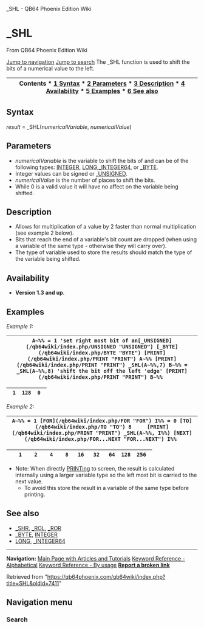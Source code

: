 


\_SHL - QB64 Phoenix Edition Wiki








# \_SHL



From QB64 Phoenix Edition Wiki



[Jump to navigation](#mw-head)
[Jump to search](#searchInput)
The \_SHL function is used to shift the bits of a numerical value to the left.


  






| Contents * [1 Syntax](#Syntax) * [2 Parameters](#Parameters) * [3 Description](#Description) * [4 Availability](#Availability) * [5 Examples](#Examples) * [6 See also](#See_also) |
| --- |


## Syntax


*result* = \_SHL(*numericalVariable*, *numericalValue*)
  




## Parameters


* *numericalVariable* is the variable to shift the bits of and can be of the following types: [INTEGER](/qb64wiki/index.php/INTEGER "INTEGER"), [LONG](/qb64wiki/index.php/LONG "LONG"),[\_INTEGER64](/qb64wiki/index.php/INTEGER64 "INTEGER64"), or [\_BYTE](/qb64wiki/index.php/BYTE "BYTE").
* Integer values can be signed or [\_UNSIGNED](/qb64wiki/index.php/UNSIGNED "UNSIGNED").
* *numericalValue* is the number of places to shift the bits.
* While 0 is a valid value it will have no affect on the variable being shifted.


  




## Description


* Allows for multiplication of a value by 2 faster than normal multiplication (see example 2 below).
* Bits that reach the end of a variable's bit count are dropped (when using a variable of the same type - otherwise they will carry over).
* The type of variable used to store the results should match the type of the variable being shifted.


  




## Availability


* **Version 1.3 and up**.


  




## Examples


*Example 1:*





| ``` A~%% = 1 'set right most bit of an[_UNSIGNED](/qb64wiki/index.php/UNSIGNED "UNSIGNED") [_BYTE](/qb64wiki/index.php/BYTE "BYTE") [PRINT](/qb64wiki/index.php/PRINT "PRINT") A~%% [PRINT](/qb64wiki/index.php/PRINT "PRINT") _SHL(A~%%,7) B~%% = _SHL(A~%%,8) 'shift the bit off the left 'edge' [PRINT](/qb64wiki/index.php/PRINT "PRINT") B~%%  ``` |
| --- |




| ```  1  128  0  ``` |
| --- |


  

*Example 2:*





| ``` A~%% = 1 [FOR](/qb64wiki/index.php/FOR "FOR") I%% = 0 [TO](/qb64wiki/index.php/TO "TO") 8     [PRINT](/qb64wiki/index.php/PRINT "PRINT") _SHL(A~%%, I%%) [NEXT](/qb64wiki/index.php/FOR...NEXT "FOR...NEXT") I%%  ``` |
| --- |




| ```    1    2    4    8   16   32   64  128  256  ``` |
| --- |


* Note: When directly [PRINTing](/qb64wiki/index.php/PRINT "PRINT") to screen, the result is calculated internally using a larger variable type so the left most bit is carried to the next value.
	+ To avoid this store the result in a variable of the same type before printing.


  




## See also


* [\_SHR](/qb64wiki/index.php/SHR "SHR"), [\_ROL](/qb64wiki/index.php/ROL "ROL"), [\_ROR](/qb64wiki/index.php/ROR "ROR")
* [\_BYTE](/qb64wiki/index.php/BYTE "BYTE"), [INTEGER](/qb64wiki/index.php/INTEGER "INTEGER")
* [LONG](/qb64wiki/index.php/LONG "LONG"), [\_INTEGER64](/qb64wiki/index.php/INTEGER64 "INTEGER64")


  






---


**Navigation:**
[Main Page with Articles and Tutorials](/qb64wiki/index.php/Main_Page "Main Page")
[Keyword Reference - Alphabetical](/qb64wiki/index.php/Keyword_Reference_-_Alphabetical "Keyword Reference - Alphabetical")
[Keyword Reference - By usage](/qb64wiki/index.php/Keyword_Reference_-_By_usage "Keyword Reference - By usage")
**[Report a broken link](https://qb64phoenix.com/forum/showthread.php?tid=2800)**  





Retrieved from "<https://qb64phoenix.com/qb64wiki/index.php?title=SHL&oldid=7411>"




## Navigation menu








### Search





















